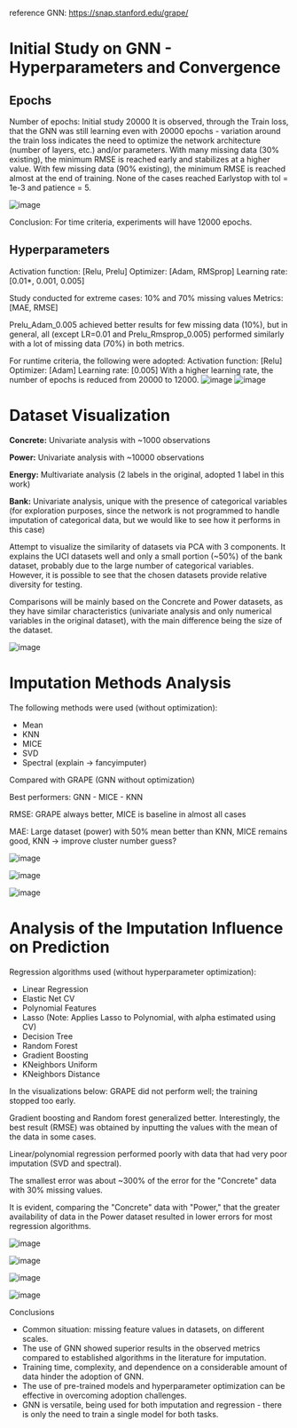 reference GNN: https://snap.stanford.edu/grape/

# Initial Study on GNN - Hyperparameters and Convergence

## Epochs
Number of epochs: Initial study 20000
It is observed, through the Train loss, that the GNN was still learning even with 20000 epochs - variation around the train loss indicates the need to optimize the network architecture (number of layers, etc.) and/or parameters.
With many missing data (30% existing), the minimum RMSE is reached early and stabilizes at a higher value.
With few missing data (90% existing), the minimum RMSE is reached almost at the end of training.
None of the cases reached Earlystop with tol = 1e-3 and patience = 5.


![image](https://github.com/arthurhirez/AM_IA/assets/109704516/8d22c8b7-bf4a-4a08-bf5c-f57d97d0bbdf)

Conclusion: For time criteria, experiments will have 12000 epochs.


## Hyperparameters

Activation function: [Relu, Prelu]
Optimizer: [Adam, RMSprop]
Learning rate: [0.01*, 0.001, 0.005]

Study conducted for extreme cases: 10% and 70% missing values
Metrics: [MAE, RMSE]

Prelu_Adam_0.005 achieved better results for few missing data (10%), but in general, all (except LR=0.01 and Prelu_Rmsprop_0.005) performed similarly with a lot of missing data (70%) in both metrics.

For runtime criteria, the following were adopted:
Activation function: [Relu]
Optimizer: [Adam]
Learning rate: [0.005]
With a higher learning rate, the number of epochs is reduced from 20000 to 12000.
![image](https://github.com/arthurhirez/AM_IA/assets/109704516/f751fb2c-f967-4247-aeae-8989f38db702)
![image](https://github.com/arthurhirez/AM_IA/assets/109704516/d6e0dbce-c42a-4bd3-8006-0ea9648cca2f)


# Dataset Visualization

**Concrete:**
Univariate analysis with ~1000 observations

**Power:**
Univariate analysis with ~10000 observations

**Energy:**
Multivariate analysis (2 labels in the original, adopted 1 label in this work)

**Bank:**
Univariate analysis, unique with the presence of categorical variables (for exploration purposes, since the network is not programmed to handle imputation of categorical data, but we would like to see how it performs in this case)

Attempt to visualize the similarity of datasets via PCA with 3 components. It explains the UCI datasets well and only a small portion (~50%) of the bank dataset, probably due to the large number of categorical variables. However, it is possible to see that the chosen datasets provide relative diversity for testing.

Comparisons will be mainly based on the Concrete and Power datasets, as they have similar characteristics (univariate analysis and only numerical variables in the original dataset), with the main difference being the size of the dataset.

![image](https://github.com/arthurhirez/AM_IA/assets/109704516/1320ad18-66c8-49ed-bd32-3efbcfcd3095)


# Imputation Methods Analysis

The following methods were used (without optimization):
- Mean
- KNN
- MICE
- SVD
- Spectral (explain -> fancyimputer)

Compared with GRAPE (GNN without optimization)

Best performers: GNN - MICE - KNN

RMSE: GRAPE always better, MICE is baseline in almost all cases

MAE: Large dataset (power) with 50% mean better than KNN, MICE remains good, KNN -> improve cluster number guess?

![image](https://github.com/arthurhirez/AM_IA/assets/109704516/3b99e8fb-d7df-48a5-addb-db91ce682135)

![image](https://github.com/arthurhirez/AM_IA/assets/109704516/a62a7dca-0bf4-44e2-89e1-3fedd3c373bc)

![image](https://github.com/arthurhirez/AM_IA/assets/109704516/8ddb78e8-6d34-45d0-bd50-52daf1632aac)


# Analysis of the Imputation Influence on Prediction

Regression algorithms used (without hyperparameter optimization):

- Linear Regression
- Elastic Net CV
- Polynomial Features
- Lasso (Note: Applies Lasso to Polynomial, with alpha estimated using CV)
- Decision Tree
- Random Forest
- Gradient Boosting
- KNeighbors Uniform
- KNeighbors Distance


In the visualizations below:
GRAPE did not perform well; the training stopped too early.

Gradient boosting and Random forest generalized better.
Interestingly, the best result (RMSE) was obtained by inputting the values with the mean of the data in some cases.

Linear/polynomial regression performed poorly with data that had very poor imputation (SVD and spectral).

The smallest error was about ~300% of the error for the "Concrete" data with 30% missing values.

It is evident, comparing the "Concrete" data with "Power," that the greater availability of data in the Power dataset resulted in lower errors for most regression algorithms.

![image](https://github.com/arthurhirez/AM_IA/assets/109704516/2197396f-2397-4988-a427-35f96edc3aa1)

![image](https://github.com/arthurhirez/AM_IA/assets/109704516/ef7d9485-2fd7-4b95-9c0d-9cd34045a91c)

![image](https://github.com/arthurhirez/AM_IA/assets/109704516/fd1b234d-045a-46c4-9067-5f590b9ad1f6)

![image](https://github.com/arthurhirez/AM_IA/assets/109704516/e6d7c3a4-5547-4ff8-a0c3-ae8f8c3a7059)


Conclusions
- Common situation: missing feature values in datasets, on different scales.
- The use of GNN showed superior results in the observed metrics compared to established algorithms in the literature for imputation.
- Training time, complexity, and dependence on a considerable amount of data hinder the adoption of GNN.
- The use of pre-trained models and hyperparameter optimization can be effective in overcoming adoption challenges.
- GNN is versatile, being used for both imputation and regression - there is only the need to train a single model for both tasks.
